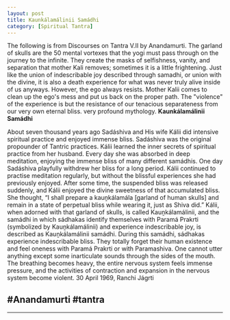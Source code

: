 ```yaml
---
layout: post
title: Kaunkálamálinii Samádhi 
category: [Spiritual Tantra]
---
```

The following is from Discourses on Tantra V.II by Anandamurti. The garland of skulls are the 50 mental vortexes that the yogi must pass through on the journey to the infinite. They create the masks of selfishness, vanity, and separation that mother Kali removes; sometimes it is a little frightening. Just like the union of indescribable joy described through samadhi, or union with the divine, it is also a death experience for what was never truly alive inside of us anyways. However, the ego always resists. Mother Kalii comes to clean up the ego's mess and put us back on the proper path. The "violence" of the experience is but the resistance of our tenacious separateness from our very own eternal bliss. very profound mythology.
<strong>Kaunkálamálinii Samádhi</strong>

About seven thousand years ago Sadáshiva and His wife Kálii did intensive spiritual practice and enjoyed immense bliss. Sadáshiva was the original propounder of Tantric practices. Kálii learned the inner secrets of spiritual practice from her husband. Every day she was absorbed in deep meditation, enjoying the immense bliss of many different samádhis. One day Sadáshiva playfully withdrew her bliss for a long period. Kálii continued to practise meditation regularly, but without the blissful experiences she had previously enjoyed. After some time, the suspended bliss was released suddenly, and Kálii enjoyed the divine sweetness of that accumulated bliss.
She thought, “I shall prepare a kauṋkálamála [garland of human skulls] and remain in a state of perpetual bliss while wearing it, just as Shiva did.” Kálii, when adorned with that garland of skulls, is called Kauṋkálamálinii, and the samádhi in which sádhakas identify themselves with Paramá Prakrti (symbolized by Kauṋkálamálinii) and experience indescribable joy, is described as Kauṋkálamálinii samádhi.
During this samádhi, sádhakas experience indescribable bliss. They totally forget their human existence and feel oneness with Paramá Prakrti or with Paramashiva. One cannot utter anything except some inarticulate sounds through the sides of the mouth. The breathing becomes heavy, the entire nervous system feels immense pressure, and the activities of contraction and expansion in the nervous system become violent.
30 April 1969, Ranchi Jágrti

#Anandamurti #tantra
---


---
